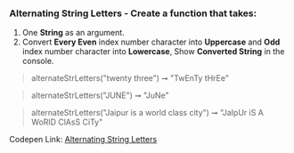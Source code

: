 ### Alternating String Letters - Create a function that takes: 

1. One **String** as an argument. 
1. Convert **Every Even** index number character into **Uppercase** and **Odd** index number character into **Lowercase**, Show **Converted String** in the console.

> alternateStrLetters("twenty three") ➞ "TwEnTy tHrEe"

> alternateStrLetters("JUNE") ➞ "JuNe"

> alternateStrLetters("Jaipur is a world class city") ➞ "JaIpUr iS A WoRlD ClAsS CiTy"

Codepen Link: [Alternating String Letters ](https://codepen.io/naveencoder/pen/NZjObZ)
